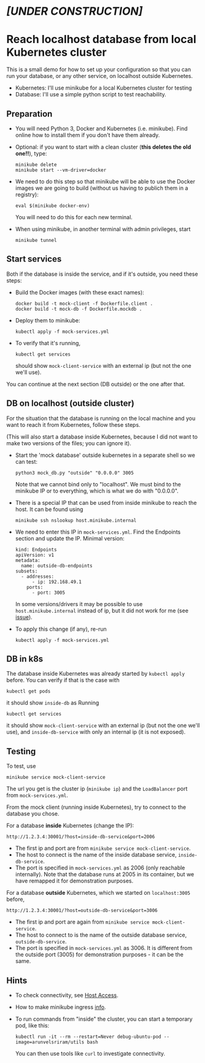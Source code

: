 
# *[UNDER CONSTRUCTION]*
# Reach localhost database from local Kubernetes cluster

This is a small demo for how to set up your configuration so that you can run your database, or any other service, on localhost outside Kubernetes.

* Kubernetes: I'll use minikube for a local Kubernetes cluster for testing
* Database: I'll use a simple python script to test reachability.

## Preparation

* You will need Python 3, Docker and Kubernetes (i.e. minikube). Find online how to install them if you don't have them already.

* Optional: if you want to start with a clean cluster (**this deletes the old one!!**), type:

      minikube delete
      minikube start --vm-driver=docker

* We need to do this step so that minikube will be able to use the Docker images we are going to build (without us having to publich them in a registry):

      eval $(minikube docker-env)
    
  You will need to do this for each new terminal.

* When using minikube, in another terminal with admin privileges, start

      minikube tunnel

## Start services

Both if the database is inside the service, and if it's outside, you need these steps:

* Build the Docker images (with these exact names):

      docker build -t mock-client -f Dockerfile.client .
      docker build -t mock-db -f Dockerfile.mockdb .

* Deploy them to minikube:

      kubectl apply -f mock-services.yml

* To verify that it's running,

      kubectl get services
    
   should show `mock-client-service` with an external ip (but not the one we'll use).

You can continue at the next section (DB outside) or the one after that.

## DB on localhost (outside cluster)

For the situation that the database is running on the local machine and you want to reach it from Kubernetes, follow these steps.

(This will also start a database inside Kubernetes, because I did not want to make two versions of the files; you can ignore it).

* Start the 'mock database' outside kubernetes in a separate shell so we can test:

      python3 mock_db.py "outside" "0.0.0.0" 3005

  Note that we cannot bind only to "localhost". We must bind to the minikube IP or to everything, which is what we do with "0.0.0.0".

* There is a special IP that can be used from inside minikube to reach the host. It can be found using

      minikube ssh nslookup host.minikube.internal

* We need to enter this IP in `mock-services.yml`. Find the Endpoints section and update the IP. Minimal version:

      kind: Endpoints
      apiVersion: v1
      metadata:
        name: outside-db-endpoints
      subsets:
        - addresses:
            - ip: 192.168.49.1
          ports:
            - port: 3005

  In some versions/drivers it may be possible to use `host.minikube.internal` instead of ip, but it did not work for me (see [issue](https://github.com/kubernetes/minikube/issues/8439)).

* To apply this change (if any), re-run

      kubectl apply -f mock-services.yml

## DB in k8s

The database inside Kubernetes was already started by `kubectl apply` before. You can verify if that is the case with

    kubectl get pods
    
it should show `inside-db` as Running

    kubectl get services

it should show `mock-client-service` with an external ip (but not the one we'll use), and `inside-db-service` with only an internal ip (it is not exposed).

## Testing

To test, use

    minikube service mock-client-service

The url you get is the cluster ip (`minikube ip`) and the `LoadBalancer` port from `mock-services.yml`.

From the mock client (running inside Kubernetes), try to connect to the database you chose.

For a database **inside** Kubernetes (change the IP):

    http://1.2.3.4:30001/?host=inside-db-service&port=2006

* The first ip and port are from `minikube service mock-client-service`.
* The host to connect is the name of the inside database service, `inside-db-service`.
* The port is specified in `mock-services.yml` as 2006 (only reachable internally). Note that the database runs at 2005 in its container, but we have remapped it for demonstration purposes.

For a database **outside** Kubernetes, which we started on `localhost:3005` before, 

    http://1.2.3.4:30001/?host=outside-db-service&port=3006
    
* The first ip and port are again from `minikube service mock-client-service`.
* The host to connect to is the name of the outside database service, `outside-db-service`.
* The port is specified in `mock-services.yml` as 3006. It is different from the outside port (3005) for demonstration purposes - it can be the same.

## Hints

* To check connectivity, see [Host Access](https://minikube.sigs.k8s.io/docs/handbook/host-access/).
* How to make minikube ingress [info](https://kubernetes.io/docs/tasks/access-application-cluster/ingress-minikube/).
* To run commands from "inside" the cluster, you can start a temporary pod, like this:

      kubectl run -it --rm --restart=Never debug-ubuntu-pod --image=arunvelsriram/utils bash

  You can then use tools like `curl` to investigate connectivity.

